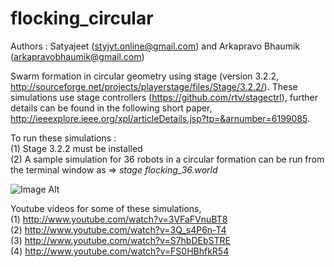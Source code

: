 flocking_circular
=================
Authors : Satyajeet (styjyt.online@gmail.com) and Arkapravo Bhaumik (arkapravobhaumik@gmail.com)

Swarm formation in circular geometry using stage (version 3.2.2, http://sourceforge.net/projects/playerstage/files/Stage/3.2.2/). These simulations use stage controllers (https://github.com/rtv/stagectrl), further details can be found in the following short paper, http://ieeexplore.ieee.org/xpl/articleDetails.jsp?tp=&arnumber=6199085.

To run these simulations :  
(1) Stage 3.2.2 must be installed   
(2) A sample simulation for 36 robots in a circular formation can be run from the terminal window as => _stage flocking_36.world_

![Image Alt](https://lh6.googleusercontent.com/-p8yd_L1_m4o/UNWButp2hAI/AAAAAAAACLE/kdDxeM_9QXc/s336/Pic4.png)

Youtube videos for some of these simulations,   
(1) http://www.youtube.com/watch?v=3VFaFVnuBT8  
(2) http://www.youtube.com/watch?v=3Q_s4P6n-T4  
(3) http://www.youtube.com/watch?v=S7hbDEbSTRE  
(4) http://www.youtube.com/watch?v=FS0HBhfkR54  
